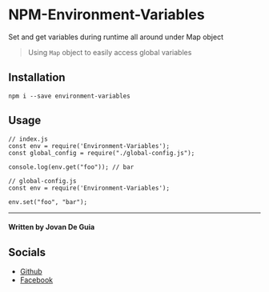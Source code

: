 # NPM-Environment-Variables
Set and get variables during runtime all around under Map object
 
> Using `Map` object to easily access global variables


## Installation

`npm i --save environment-variables`

## Usage

```
// index.js
const env = require('Environment-Variables');
const global_config = require("./global-config.js");

console.log(env.get("foo")); // bar

```

```
// global-config.js
const env = require('Environment-Variables');

env.set("foo", "bar");
```

----

#### Written by Jovan De Guia

## Socials

- [Github](https://github.com/jxmked)
- [Facebook](https://www.facebook.com/deguia25)
